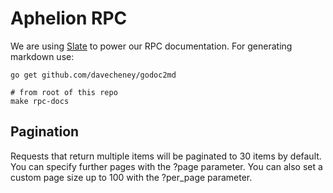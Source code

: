 # Aphelion RPC

We are using [Slate](https://github.com/lord/slate) to power our RPC
documentation. For generating markdown use:

```shell
go get github.com/davecheney/godoc2md

# from root of this repo
make rpc-docs
```

## Pagination

Requests that return multiple items will be paginated to 30 items by default.
You can specify further pages with the ?page parameter. You can also set a
custom page size up to 100 with the ?per_page parameter.
